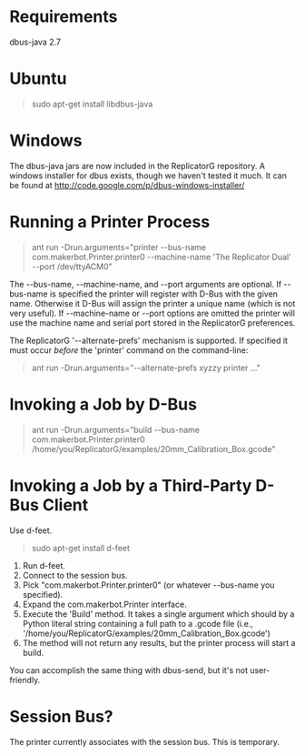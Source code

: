 # Requirements

dbus-java 2.7

# Ubuntu

> sudo apt-get install libdbus-java

# Windows

The dbus-java jars are now included in the ReplicatorG repository.
A windows installer for dbus exists, though we haven't tested it much. It can be found at http://code.google.com/p/dbus-windows-installer/

# Running a Printer Process

> ant run -Drun.arguments="printer --bus-name com.makerbot.Printer.printer0 --machine-name 'The Replicator Dual' --port /dev/ttyACM0"

The --bus-name, --machine-name, and --port arguments are optional.
If --bus-name is specified the printer will register with D-Bus with the given name.
Otherwise it D-Bus will assign the printer a unique name (which is not very useful).
If --machine-name or --port options are omitted the printer will use the machine name and serial port stored in the ReplicatorG preferences.

The ReplicatorG '--alternate-prefs' mechanism is supported.
If specified it must occur *before* the 'printer' command on the command-line:

> ant run -Drun.arguments="--alternate-prefs xyzzy printer ..."

# Invoking a Job by D-Bus

> ant run -Drun.arguments="build --bus-name com.makerbot.Printer.printer0 /home/you/ReplicatorG/examples/20mm_Calibration_Box.gcode"

# Invoking a Job by a Third-Party D-Bus Client

Use d-feet.

> sudo apt-get install d-feet

1. Run d-feet.
2. Connect to the session bus.
3. Pick "com.makerbot.Printer.printer0" (or whatever --bus-name you specified).
4. Expand the com.makerbot.Printer interface.
5. Execute the 'Build' method. It takes a single argument which should by a Python literal string containing a full path to a .gcode file (i.e., '/home/you/ReplicatorG/examples/20mm_Calibration_Box.gcode')
6. The method will not return any results, but the printer process will start a build.

You can accomplish the same thing with dbus-send, but it's not user-friendly.

# Session Bus?

The printer currently associates with the session bus.
This is temporary.
